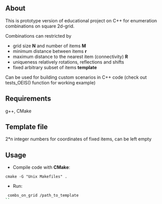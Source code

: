 ## About
This is prototype version of educational project on C++ for enumeration combinations on square 2d-grid.

Combinations can restricted by 
- grid size **N** and number of items **M**
- minimum distance between items **r**
- maximum distance to the nearest item (connectivity) **R**
- uniqueness relatively rotations, reflections and shifts
- fixed arbitrary subset of items **template**

Can be used for building custom scenarios in C++ code (check out tests_OEIS() function for working example)

## Requirements
g++, CMake

## Template file
2*n integer numbers for coordinates of fixed items, can be left empty

## Usage
- Compile code with **CMake**:
```
cmake -G "Unix Makefiles" .
```

- Run:
```sh
 combs_on_grid /path_to_template
``  


